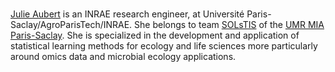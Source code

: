 <br/>

<a href="https://mia-ps.inrae.fr/julie-aubert">Julie Aubert</a> is an INRAE research engineer, at Université Paris-Saclay/AgroParisTech/INRAE. She belongs to team [SOLsTIS](https://mia-ps.inrae.fr/solstis) of the [UMR MIA Paris-Saclay](https://mia-ps.inrae.fr/). She is specialized in the development and application of statistical learning methods for ecology and life sciences more particularly around omics data and microbial ecology applications. 

<a href="https://orcid.org/0000-0001-5203-5748" title="ORCID"><i class="ai ai-orcid"></i></a>
<a href="https://github.com/julieaubert" title="GitHub"><i class="fab fa-github"></i></a>
<a href="https://julieaubert.github.io/myprowebsite/" title="Work"><i class="fas fa-briefcase"></i></a>
